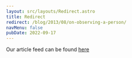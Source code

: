 ```yaml
---
layout: src/layouts/Redirect.astro
title: Redirect
redirect: /blog/2013/08/on-observing-a-person/
navMenu: false
pubDate: 2022-09-17
---
```

<div>
Our article feed can be found <a href="/blog/2013/08/on-observing-a-person/">here</a>
</div>
